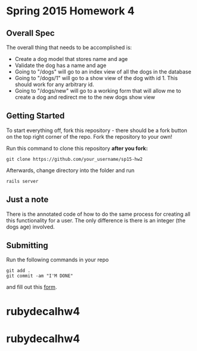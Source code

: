# Spring 2015 Homework 4

## Overall Spec

The overall thing that needs to be accomplished is:
- Create a dog model that stores name and age
- Validate the dog has a name and age
- Going to "/dogs" will go to an index view of all the dogs in the database
- Going to "/dogs/1" will go to a show view of the dog with id 1.  This should work for any arbitrary id.
- Going to "/dogs/new" will go to a working form that will allow me to create a dog and redirect me to the new dogs show view

## Getting Started
To start everything off, fork this repository - there should be a fork button on the top right corner of the repo.
Fork the repository to your own!

Run this command to clone this repository <b>after you fork:</b>
```
git clone https://github.com/your_username/sp15-hw2
```

Afterwards, change directory into the folder and run
```
rails server
```

## Just a note
  There is the annotated code of how to do the same process for creating all this functionality for a user.  The only difference
  is there is an integer (the dogs age) involved.

## Submitting

Run the following commands in your repo
```
git add .
git commit -am "I'M DONE"
```

and fill out this [form](https://docs.google.com/forms/d/1X9hN_QxenSULe-cWQIVWWJuholodQEp_wxSATBRzPPY/viewform).
# rubydecalhw4
# rubydecalhw4
